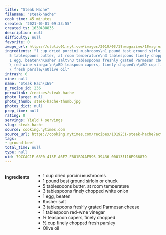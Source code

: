 ```yaml
---
title: "Steak Haché"
filename: "steak-hache"
cook_time: 45 minutes
created: '2021-09-01 09:33:55'
created_ts: 1630488835
description: null
difficulty: null
favorite: 0
image_url: https://static01.nyt.com/images/2018/03/18/magazine/18mag-eat1/18mag-eat1-articleLarge.jpg
ingredients: "1 cup dried porcini mushrooms\n1 pound best ground sirloin or chuck\n\
  5 tablespoons butter, at room temperature\n3 tablespoons finely chopped white onion\n\
  1 egg, beaten\nKosher salt\n3 tablespoons freshly grated Parmesan cheese\n1 tablespoon\
  \ red-wine vinegar\n\xBD teaspoon capers, finely chopped\n\xBD cup finely chopped\
  \ fresh parsley\nOlive oil"
intrash: 0
mine: null
name: "Steak Hach\xE9"
p_recipe_id: 236
permalink: /recipes/steak-hache
photo_large: null
photo_thumb: steak-hache-thumb.jpg
photos_dict: null
prep_time: null
rating: 0
servings: Yield 4 servings
slug: steak-hache
source: cooking.nytimes.com
source_url: https://cooking.nytimes.com/recipes/1019231-steak-hache?action=click&module=Local%20Search%20Recipe%20Card&pgType=search&rank=1
tags:
- ground beef
total_time: null
type: null
uid: 79CCAC1E-63F0-413E-A6F7-E881BD4AF595-39436-00013F116E966879
---
```

<div class="columns large-7 small-12" id="writeup">	</div><!-- #writeup -->
</div><!-- #row-one -->
<div class="row" id="row-two">	<div class="columns large-4 small-12" id="ingredients"><h4>Ingredients</h4><div class="box box-ingredients content"><ul>
<li>1 cup dried porcini mushrooms</li>
<li>1 pound best ground sirloin or chuck</li>
<li>5 tablespoons butter, at room temperature</li>
<li>3 tablespoons finely chopped white onion</li>
<li>1 egg, beaten</li>
<li>Kosher salt</li>
<li>3 tablespoons freshly grated Parmesan cheese</li>
<li>1 tablespoon red-wine vinegar</li>
<li>½ teaspoon capers, finely chopped</li>
<li>½ cup finely chopped fresh parsley</li>
<li>Olive oil</li>
</ul>
</div>	</div>	<div class="columns large-6 small-12" id="directions">	</div>